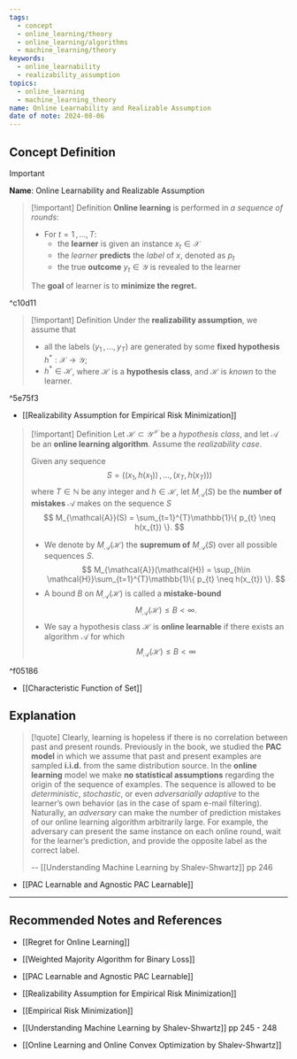 ```yaml
---
tags:
  - concept
  - online_learning/theory
  - online_learning/algorithms
  - machine_learning/theory
keywords:
  - online_learnability
  - realizability_assumption
topics:
  - online_learning
  - machine_learning_theory
name: Online Learnability and Realizable Assumption
date of note: 2024-08-06
---
```


## Concept Definition

>[!important]
>**Name**: Online Learnability and Realizable Assumption

>[!important] Definition
>**Online learning** is performed in *a sequence of rounds*:
>- For $t= 1\,{,}\ldots{,}\,T$:
>	- the **learner** is given an instance $x_{t} \in \mathcal{X}$
>	- the *learner* **predicts** the *label* of $x$, denoted as $p_{t}$
>	- the true **outcome** $y_{t} \in \mathcal{Y}$ is revealed to the learner
>
>The **goal** of learner is to **minimize the regret.** 

^c10d11

>[!important] Definition
>Under the **realizability assumption**, we assume that
>- all the labels $(y_{1} \,{,}\ldots{,}\,y_{T})$ are generated by some **fixed hypothesis** $h^{*}: \mathcal{X} \to \mathcal{Y}$; 
>- $h^{*}\in \mathcal{H}$, where $\mathcal{H}$ is a **hypothesis class**, and $\mathcal{H}$ is *known* to the learner.

^5e75f3

 

- [[Realizability Assumption for Empirical Risk Minimization]]


>[!important] Definition
>Let $\mathcal{H} \subset \mathcal{Y}^{\mathcal{X}}$ be a *hypothesis class*, and let $\mathcal{A}$ be an **online learning algorithm**. Assume the *realizability case*.
>
>Given any sequence $$S = ((x_{1}, h(x_{1})) \,{,}\ldots{,}\, (x_{T}, h(x_{T})))$$ where $T\in \mathbb{N}$ be any integer and $h\in \mathcal{H}$, let $M_{\mathcal{A}}(S)$ be the **number of mistakes** $\mathcal{A}$ makes on the sequence $S$
>$$
>M_{\mathcal{A}}(S) = \sum_{t=1}^{T}\mathbb{1}\{ p_{t} \neq h(x_{t})  \}.
>$$
>- We denote by $M_{\mathcal{A}}(\mathcal{H})$ the **supremum of** $M_{\mathcal{A}}(S)$ over all possible sequences $S$.
>$$
>M_{\mathcal{A}}(\mathcal{H}) = \sup_{h\in \mathcal{H}}\sum_{t=1}^{T}\mathbb{1}\{ p_{t} \neq h(x_{t})  \}.
>$$
>- A bound $B$ on $M_{\mathcal{A}}(\mathcal{H})$ is called a **mistake-bound**
>$$
> M_{\mathcal{A}}(\mathcal{H}) \le B < \infty.
>$$
>- We say a hypothesis class $\mathcal{H}$ is **online learnable** if there exists an algorithm $\mathcal{A}$ for which $$M_{\mathcal{A}}(\mathcal{H}) \le B < \infty$$

^f05186

- [[Characteristic Function of Set]]



## Explanation

>[!quote]
>Clearly, learning is hopeless if there is no correlation between past and present rounds. Previously in the book, we studied the **PAC model** in which we assume that past and present examples are sampled **i.i.d.** from the same distribution source. In the **online learning** model we make **no statistical assumptions** regarding the origin of the sequence of examples. The sequence is allowed to be *deterministic*, *stochastic*, or even *adversarially adaptive* to the learner’s own behavior (as in the case of spam e-mail filtering). Naturally, an *adversary* can make the number of prediction mistakes of our online learning algorithm arbitrarily large. For example, the adversary can present the same instance on each online round, wait for the learner’s prediction, and provide the opposite label as the correct label.
>
>
>--  [[Understanding Machine Learning by Shalev-Shwartz]] pp  246

- [[PAC Learnable and Agnostic PAC Learnable]]




-----------
##  Recommended Notes and References


- [[Regret for Online Learning]]
- [[Weighted Majority Algorithm for Binary Loss]]

- [[PAC Learnable and Agnostic PAC Learnable]]
- [[Realizability Assumption for Empirical Risk Minimization]]
- [[Empirical Risk Minimization]]

- [[Understanding Machine Learning by Shalev-Shwartz]] pp  245 - 248
- [[Online Learning and Online Convex Optimization by Shalev-Shwartz]] 
